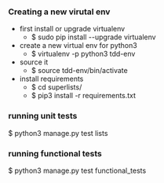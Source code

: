 ### Creating a new virutal env

- first install or upgrade virtualenv
  - $ sudo pip install --upgrade virtualenv
- create a new virtual env for python3
  - $ virtualenv -p python3 tdd-env
- source it
  - $ source tdd-env/bin/activate
- install requirements 
  - $ cd superlists/
  - $ pip3 install -r requirements.txt


###  running unit tests
$ python3 manage.py test lists

### running functional tests
$ python3 manage.py test functional_tests

